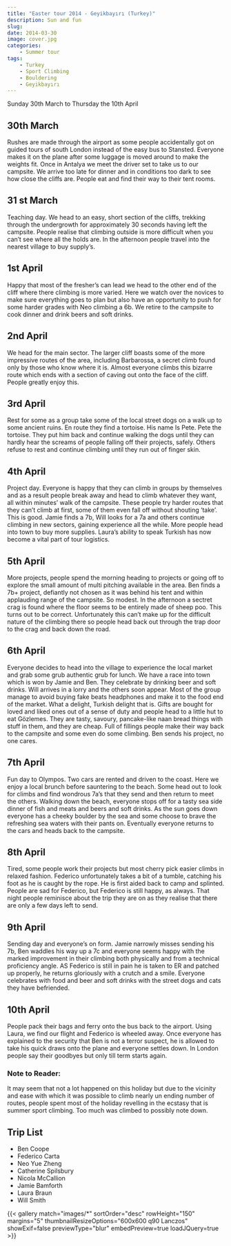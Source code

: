```yaml
---
title: "Easter tour 2014 - Geyikbayırı (Turkey)"
description: Sun and fun
slug: 
date: 2014-03-30
image: cover.jpg
categories:
    - Summer tour
tags:
    - Turkey
    - Sport Climbing
    - Bouldering
    - Geyikbayırı
---
```


Sunday 30th March to Thursday the 10th April

## 30th March

Rushes are made through the airport as some people accidentally got on guided tours of south
London instead of the easy bus to Stansted. Everyone makes it on the plane after some luggage is
moved around to make the weights fit. Once in Antalya we meet the driver set to take us to our
campsite. We arrive too late for dinner and in conditions too dark to see how close the cliffs are.
People eat and find their way to their tent rooms.

## 31 st March

Teaching day. We head to an easy, short section of the cliffs, trekking through the undergrowth for
approximately 30 seconds having left the campsite. People realise that climbing outside is more
difficult when you can’t see where all the holds are. In the afternoon people travel into the nearest
village to buy supply’s.

## 1st April


Happy that most of the fresher’s can lead we head to the other
end of the cliff where there climbing is more varied. Here we
watch over the novices to make sure everything goes to plan
but also have an opportunity to push for some harder grades
with Neo climbing a 6b. We retire to the campsite to cook
dinner and drink beers and soft drinks.

## 2nd April


We head for the main sector. The larger cliff boasts some of the
more impressive routes of the area, including Barbarossa, a
secret climb found only by those who know where it is. Almost
everyone climbs this bizarre route which ends with a section of
caving out onto the face of the cliff.
People greatly enjoy this.


## 3rd April

Rest for some as a group take some of the local street dogs on a walk up
to some ancient ruins. En route they find a tortoise. His name Is Pete.
Pete the tortoise. They put him back and continue walking the dogs until
they can hardly hear the screams of people falling off their projects,
safely. Others refuse to rest and continue climbing until they run out of
finger skin.

## 4th April

Project day. Everyone is happy that they can climb in groups by
themselves and as a result people break away and head to climb
whatever they want, all within minutes’ walk of the campsite. These people try harder routes that they can’t climb at first, some of them even fall off without shouting
‘take’. This is good. Jamie finds a 7b, Will looks for a 7a and others continue climbing in new sectors,
gaining experience all the while. More people head into town to buy more supplies. Laura’s ability to
speak Turkish has now become a vital part of tour logistics.

## 5th April

More projects, people spend the morning heading to projects or
going off to explore the small amount of multi pitching available in
the area. Ben finds a 7b+ project, defiantly not chosen as it was
behind his tent and within applauding range of the campsite. So
modest. In the afternoon a sectret crag is found where the floor
seems to be entirely made of sheep poo. This turns out to be
correct. Unfortunately this can’t make up for the difficult nature of
the climbing there so people head back out through the trap door
to the crag and back down the road.

## 6th April

Everyone decides to head into the village to experience the local
market and grab some grub authentic grub for lunch. We have a
race into town which is won by Jamie and Ben. They celebrate by
drinking beer and soft drinks. Will arrives in a lorry and the others
soon appear. Most of the group manage to avoid buying fake beats headphones and make it to the
food end of the market. What a delight, Turkish delight that is. Gifts are bought for loved and liked
ones out of a sense of duty and people head to a little hut to eat Gözlemes. They are tasty, savoury,
pancake-like naan bread things with stuff in them, and they are cheap. Full of fillings people make
their way back to the campsite and some even do some climbing. Ben sends his project, no one
cares.

## 7th April

Fun day to Olympos. Two cars are rented and driven to the coast. Here we enjoy a local brunch before sauntering to the beach. Some head out to look for climbs and find wondrous 7a’s that they send and then return to meet the
others. Walking down the beach, everyone
stops off for a tasty sea side dinner of fish and
meats and beers and soft drinks. As the sun
goes down everyone has a cheeky boulder by
the sea and some choose to brave the
refreshing sea waters with their pants on.
Eventually everyone returns to the cars and
heads back to the campsite.

## 8th April

Tired, some people work their projects but most cherry pick easier climbs in relaxed fashion.
Federico unfortunately takes a bit of a tumble, catching his foot as he is caught by the rope. He is
first aided back to camp and splinted. People are sad for Federico, but Federico is still happy, as
always. That night people reminisce about the trip they are on as they realise that there are only a
few days left to send.


## 9th April

Sending day and everyone’s on form. Jamie narrowly
misses sending his 7b, Ben waddles his way up a 7c
and everyone seems happy with the marked
improvement in their climbing both physically and
from a technical proficiency angle. AS Federico is still
in pain he is taken to ER and patched up properly, he
returns gloriously with a crutch and a smile.
Everyone celebrates with food and beer and soft
drinks with the street dogs and cats they have
befriended.


## 10th April

People pack their bags and ferry onto the bus back to
the airport. Using Laura, we find our flight and
Federico is wheeled away. Once everyone has explained to the security that Ben is not a terror suspect, he is allowed to take his quick draws onto
the plane and everyone settles down. In London
people say their goodbyes but only till term starts again.

### Note to Reader:

It may seem that not a lot happened on this holiday but due to the vicinity and ease with which it
was possible to climb nearly un ending number of routes, people spent most of the holiday revelling
in the ecstasy that is summer sport climbing. Too much was climbed to possibly note down.

## Trip List
- Ben Coope
- Federico Carta
- Neo Yue Zheng
- Catherine Spilsbury
- Nicola McCallion
- Jamie Bamforth
- Laura Braun
- Will Smith


{{< gallery match="images/*" sortOrder="desc" rowHeight="150" margins="5" thumbnailResizeOptions="600x600 q90 Lanczos" showExif=false previewType="blur" embedPreview=true loadJQuery=true >}}